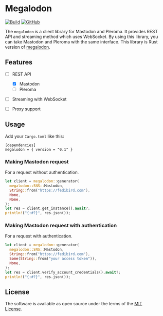 # Megalodon
[![Build](https://github.com/h3poteto/megalodon-rs/actions/workflows/build.yml/badge.svg)](https://github.com/h3poteto/megalodon-rs/actions/workflows/build.yml)
[![GitHub](https://img.shields.io/github/license/h3poteto/megalodon-rs)](LICENSE.txt)

The `megalodon` is a client library for Mastodon and Pleroma. It provides REST API and streaming method which uses WebSocket. By using this library, you can take Mastodon and Pleroma with the same interface.
This library is Rust version of [megalodon](https://github.com/h3poteto/megalodon).

## Features
- [ ] REST API
  - [x] Mastodon
  - [ ] Pleroma
- [ ] Streaming with WebSocket
- [ ] Proxy support


## Usage
Add your `Cargo.toml` like this:

```
[dependencies]
megalodon = { version = "0.1" }
```

### Making Mastodon request
For a request without authentication.

```rust
let client = megalodon::generator(
  megalodon::SNS::Mastodon,
  String::from("https://fedibird.com"),
  None,
  None,
);
let res = client.get_instance().await?;
println!("{:#?}", res.json());
```

### Making Mastodon request with authentication
For a request with authentication.

```rust
let client = megalodon::generator(
  megalodon::SNS::Mastodon,
  String::from("https://fedibird.com"),
  Some(String::from("your access token")),
  None,
);
let res = client.verify_account_credentials().await?;
println!("{:#?}", res.json());
```

## License
The software is available as open source under the terms of the [MIT License](https://opensource.org/licenses/MIT).
